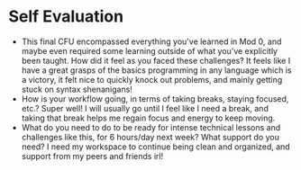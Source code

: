 # Self Evaluation

- This final CFU encompassed everything you've learned in Mod 0, and maybe even required some learning outside of what you've explicitly been taught. How did it feel as you faced these challenges?
It feels like I have a great grasps of the basics programming in any language which is a victory, it felt nice to quickly knock out problems, and mainly getting stuck on syntax shenanigans!
- How is your workflow going, in terms of taking breaks, staying focused, etc.?
Super well! I will usually go until I feel like I need a break, and taking that break helps me regain focus and energy to keep moving.
- What do you need to do to be ready for intense technical lessons and challenges like this, for 6 hours/day next week? What support do you need?
I need my workspace to continue being clean and organized, and support from my peers and friends irl!
